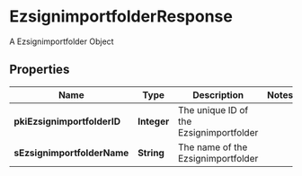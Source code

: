 

# EzsignimportfolderResponse

A Ezsignimportfolder Object

## Properties

| Name | Type | Description | Notes |
|------------ | ------------- | ------------- | -------------|
|**pkiEzsignimportfolderID** | **Integer** | The unique ID of the Ezsignimportfolder |  |
|**sEzsignimportfolderName** | **String** | The name of the Ezsignimportfolder |  |



